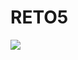 # RETO5

[![](htps://markdow-videos.deta.dev/youtube/9Haqo9NC8hU&ab_channel=DianaSamprónFernández)](https://youtu.be/9Haqo9NC8hU?si=-tCoTDikdPqf6qzq)
